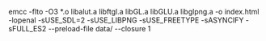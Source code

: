 emcc -flto -O3 *.o libalut.a libftgl.a libGL.a libGLU.a libglpng.a -o index.html -lopenal -sUSE_SDL=2 -sUSE_LIBPNG -sUSE_FREETYPE -sASYNCIFY -sFULL_ES2 --preload-file data/ --closure 1
